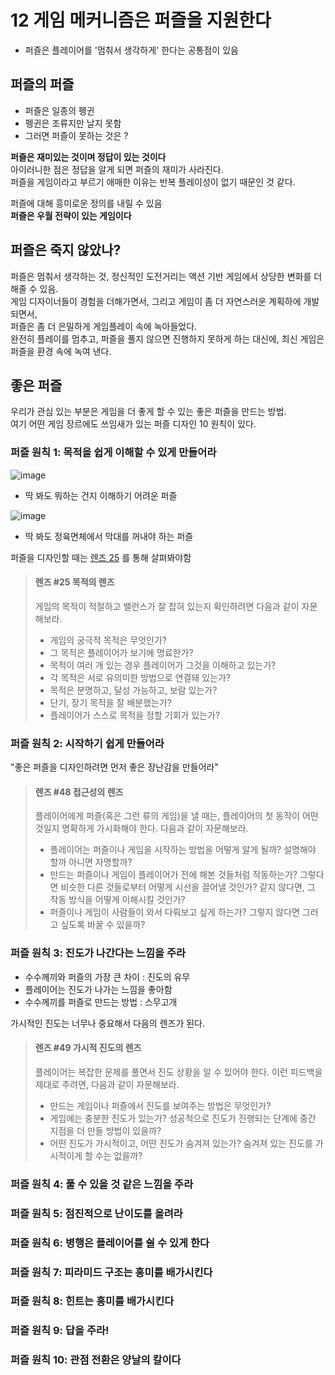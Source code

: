 # 12 게임 메커니즘은 퍼즐을 지원한다
* 퍼즐은 플레이어를 '멈춰서 생각하게' 한다는 공통점이 있음

## 퍼즐의 퍼즐
* 퍼즐은 일종의 펭귄
* 펭귄은 조류지만 날지 못함
* 그러면 퍼즐이 못하는 것은 ?

__퍼즐은 재미있는 것이며 정답이 있는 것이다__  
아이러니한 점은 정답을 알게 되면 퍼즐의 재미가 사라진다.  
퍼즐을 게임이라고 부르기 애매한 이유는 반복 플레이성이 없기 때문인 것 같다.  

퍼즐에 대해 흥미로운 정의를 내릴 수 있음  
__퍼즐은 우월 전략이 있는 게임이다__

## 퍼즐은 죽지 않았나?
퍼즐은 멈춰서 생각하는 것, 정신적인 도전거리는 액션 기반 게임에서 상당한 변화를 더해줄 수 있음.  
게임 디자이너들이 경험을 더해가면서, 그리고 게임이 좀 더 자연스러운 계획하에 개발되면서,  
퍼즐은 좀 더 은밀하게 게임플레이 속에 녹아들었다.  
완전히 플레이를 멈추고, 퍼즐을 풀지 않으면 진행하지 못하게 하는 대신에, 최신 게임은 퍼즐을 환경 속에 녹여 낸다.

## 좋은 퍼즐
우리가 관심 있는 부분은 게임을 더 좋게 할 수 있는 좋은 퍼즐을 만드는 방법.  
여기 어떤 게임 장르에도 쓰임새가 있는 퍼즐 디자인 10 원칙이 있다.

### 퍼즐 원칙 1: 목적을 쉽게 이해할 수 있게 만들어라
![image](https://github.com/user-attachments/assets/c533aeab-1736-402a-8332-e559d6ac3a3b)
* 딱 봐도 뭐하는 건지 이해하기 어려운 퍼즐


![image](https://github.com/user-attachments/assets/53e0d711-5a71-43c1-a09c-53f9997fc401)
* 딱 봐도 정육면체에서 막대를 꺼내야 하는 퍼즐

퍼즐을 디자인할 때는 [렌즈 25](https://github.com/yhaaan/The-Art-of-Game-Design-Notes/blob/main/10%20%EA%B2%8C%EC%9E%84%20%EB%A9%94%EC%BB%A4%EB%8B%88%EC%A6%98%20%EC%9A%94%EC%86%8C/README.md#%EB%A0%8C%EC%A6%88-25-%EB%AA%A9%EC%A0%81%EC%9D%98-%EB%A0%8C%EC%A6%88) 를 통해 살펴봐야함
>#### 렌즈 #25 목적의 렌즈
>게임의 목적이 적절하고 밸런스가 잘 잡혀 있는지 확인하려면
>다음과 같이 자문해보라.
>* 게임의 궁극적 목적은 무엇인가?
>* 그 목적은 플레이어가 보기에 명료한가?
>* 목적이 여러 개 있는 경우 플레이어가 그것을 이해하고 있는가?
>* 각 목적은 서로 유의미한 방법으로 연결돼 있는가?
>* 목적은 분명하고, 달성 가능하고, 보람 있는가?
>* 단기, 장기 목적을 잘 배분했는가?
>* 플레이어가 스스로 목적을 정할 기회가 있는가?


### 퍼즐 원칙 2: 시작하기 쉽게 만들어라
"좋은 퍼즐을 디자인하려면 먼저 좋은 장난감을 만들어라"  
>#### 렌즈 #48 접근성의 렌즈
>플레이어에게 퍼즐(혹은 그런 류의 게임)을 낼 때는, 플레이어의 첫 동작이 어떤 것일지 명확하게 가시화해야 한다.
>다음과 같이 자문해보라.
>* 플레이어는 퍼즐이나 게임을 시작하는 방법을 어떻게 알게 될까? 설명해야 할까 아니면 자명할까?
>* 만드는 퍼즐이나 게임이 플레이어가 전에 해본 것들처럼 작동하는가? 그렇다면 비슷한 다른 것들로부터 어떻게 시선을 끌어낼 것인가? 같지 않다면, 그 작동 방식을 어떻게 이해시킬 것인가?
>* 퍼즐이나 게임이 사람들이 와서 다뤄보고 싶게 하는가? 그렇지 않다면 그러고 싶도록 바꿀 수 있을까?


### 퍼즐 원칙 3: 진도가 나간다는 느낌을 주라
* 수수께끼와 퍼즐의 가장 큰 차이 : 진도의 유무  
* 플레이어는 진도가 나가는 느낌을 좋아함
* 수수께끼를 퍼즐로 만드는 방법 : 스무고개

가시적인 진도는 너무나 중요해서 다음의 렌즈가 된다.

>#### 렌즈 #49 가시적 진도의 렌즈
>플레이어는 복잡한 문제를 풀면서 진도 상황을 알 수 있어야 한다. 이런 피드백을 제대로 주려면,
>다음과 같이 자문해보라.
>* 만드는 게임이나 퍼즐에서 진도를 보여주는 방법은 무엇인가?
>* 게임에는 충분한 진도가 있는가? 성공적으로 진도가 진행되는 단계에 중간 지점을 더 만들 방법이 있을까?
>* 어떤 진도가 가시적이고, 어떤 진도가 숨겨져 있는가? 숨겨져 있는 진도를 가시적이게 할 수는 없을까?
### 퍼즐 원칙 4: 풀 수 있을 것 같은 느낌을 주라
### 퍼즐 원칙 5: 점진적으로 난이도를 올려라
### 퍼즐 원칙 6: 병행은 플레이어를 쉴 수 있게 한다
### 퍼즐 원칙 7: 피라미드 구조는 흥미를 배가시킨다
### 퍼즐 원칙 8: 힌트는 흥미를 배가시킨다
### 퍼즐 원칙 9: 답을 주라!
### 퍼즐 원칙 10: 관점 전환은 양날의 칼이다
